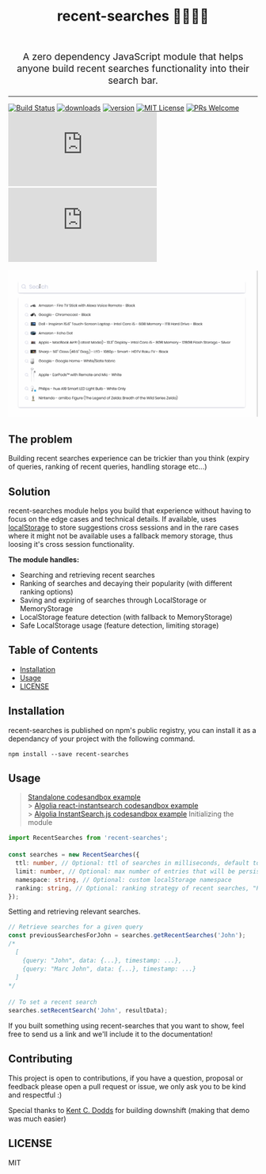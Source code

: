 <h1 align="center">
  recent-searches 🕵️‍♀️🕵️‍♂️
  <br>
  <br>
</h1>
<p align="center" style="font-size: 1.2rem;">A zero dependency JavaScript module that helps anyone build recent searches functionality into their search bar.
</p>

<hr />

[![Build Status][build-badge]][build]
[![downloads][downloads-badge]][npmcharts] [![version][version-badge]][package]
[![MIT License][license-badge]][license]
[![PRs Welcome][prs-badge]][prs]
[![size][size-badge]][unpkg-dist] [![gzip size][gzip-badge]][unpkg-dist]

![Example implementation](https://raw.githubusercontent.com/JonasBa/recent-searches/master/RecentSearchesUX.gif)

## The problem

Building recent searches experience can be trickier than you think (expiry of queries, ranking of recent queries, handling storage etc...)

## Solution

recent-searches module helps you build that experience without having to focus on the edge cases and technical details. If available, uses [localStorage](https://developer.mozilla.org/en-US/docs/Web/API/Window/localStorage) to store suggestions cross sessions and in the rare cases where it might not be available uses a fallback memory storage, thus loosing it's cross session functionality.

**The module handles:**

- Searching and retrieving recent searches
- Ranking of searches and decaying their popularity (with different ranking options)
- Saving and expiring of searches through LocalStorage or MemoryStorage
- LocalStorage feature detection (with fallback to MemoryStorage)
- Safe LocalStorage usage (feature detection, limiting storage)

## Table of Contents

<!-- START doctoc generated TOC please keep comment here to allow auto update -->
<!-- DON'T EDIT THIS SECTION, INSTEAD RE-RUN doctoc TO UPDATE -->

- [Installation](#installation)
- [Usage](#usage)
- [LICENSE](#license)

<!-- END doctoc generated TOC please keep comment here to allow auto update -->

## Installation

recent-searches is published on npm's public registry, you can install it as a dependancy of your project with the following command.

```
npm install --save recent-searches
```

## Usage

> [Standalone codesandbox example](https://codesandbox.io/s/8k21924m5l) <br/> > [Algolia react-instantsearch codesandbox example](https://codesandbox.io/s/m18wjy69) <br/> > [Algolia InstantSearch.js codesandbox example](https://codesandbox.io/s/62j3k7097r)
> Initializing the module

```ts
import RecentSearches from 'recent-searches';

const searches = new RecentSearches({
  ttl: number, // Optional: ttl of searches in milliseconds, default to 24h (1000 * 60 * 60 * 24)
  limit: number, // Optional: max number of entries that will be persisted, default is 50
  namespace: string, // Optional: custom localStorage namespace
  ranking: string, // Optional: ranking strategy of recent searches, "PROXIMITY" | "TIME" | "PROXIMITY_AND_TIME", default is "PROXIMITY_AND_TIME"
});
```

Setting and retrieving relevant searches.

```ts
// Retrieve searches for a given query
const previousSearchesForJohn = searches.getRecentSearches('John');
/* 
  [ 
    {query: "John", data: {...}, timestamp: ...},
    {query: "Marc John", data: {...}, timestamp: ...}
  ] 
*/

// To set a recent search
searches.setRecentSearch('John', resultData);
```

If you built something using recent-searches that you want to show, feel free to send us a link and we'll include it to the documentation!

## Contributing

This project is open to contributions, if you have a question, proposal or feedback please open a pull request or issue, we only ask you to be kind and respectful :)

Special thanks to [Kent C. Dodds](https://twitter.com/kentcdodds?ref_src=twsrc%5Egoogle%7Ctwcamp%5Eserp%7Ctwgr%5Eauthor) for building downshift (making that demo was much easier)

## LICENSE

MIT

[npm]: https://www.npmjs.com/
[node]: https://nodejs.org
[build-badge]: https://circleci.com/gh/JonasBa/recent-searches/tree/master.svg?style=svg
[build]: https://circleci.com/gh/JonasBa/recent-searches
[coverage-badge]: https://img.shields.io/codecov/c/github/recent-searches/recent-searches.svg?style=flat-square
[coverage]: https://codecov.io/github/recent-searches/recent-searches
[version-badge]: https://img.shields.io/npm/v/recent-searches.svg?style=flat-square
[package]: https://www.npmjs.com/package/recent-searches
[downloads-badge]: https://img.shields.io/npm/dm/recent-searches.svg?style=flat-square
[npmcharts]: http://npmcharts.com/compare/recent-searches
[license-badge]: https://img.shields.io/npm/l/recent-searches.svg?style=flat-square
[license]: https://github.com/recent-searches/recent-searches/blob/master/LICENSE
[prs-badge]: https://img.shields.io/badge/PRs-welcome-brightgreen.svg?style=flat-square
[prs]: http://makeapullrequest.com
[react-badge]: https://img.shields.io/badge/%E2%9A%9B%EF%B8%8F-(p)react-00d8ff.svg?style=flat-square
[react]: https://facebook.github.io/react/
[gzip-badge]: http://img.badgesize.io/https://unpkg.com/recent-searches/dist/index.min.js?compression=gzip&label=gzip%20size&style=flat-square
[size-badge]: http://img.badgesize.io/https://unpkg.com/recent-searches/dist/index.min.js?label=size&style=flat-square
[unpkg-dist]: https://unpkg.com/recent-searches/dist/
[module-formats-badge]: https://img.shields.io/badge/module%20formats-umd%2C%20cjs%2C%20es-green.svg?style=flat-square
[spectrum-badge]: https://withspectrum.github.io/badge/badge.svg
[spectrum]: https://spectrum.chat/recent-searches
[emojis]: https://github.com/kentcdodds/all-contributors#emoji-key
[all-contributors]: https://github.com/kentcdodds/all-contributors
[ryan]: https://github.com/ryanflorence
[compound-components-lecture]: https://courses.reacttraining.com/courses/advanced-react/lectures/3060560
[react-autocomplete]: https://www.npmjs.com/package/react-autocomplete
[jquery-complete]: https://jqueryui.com/autocomplete/
[examples]: https://codesandbox.io/search?refinementList%5Btags%5D%5B0%5D=recent-searches%3Aexample&page=1
[yt-playlist]: https://www.youtube.com/playlist?list=PLV5CVI1eNcJh5CTgArGVwANebCrAh2OUE
